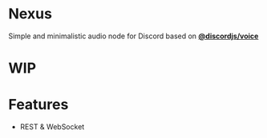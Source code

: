 # Nexus
Simple and minimalistic audio node for Discord based on **[@discordjs/voice](https://github.com/discordjs/voice)**

# WIP

# Features
- REST & WebSocket